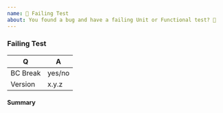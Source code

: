 ```yaml
---
name: 🐞 Failing Test
about: You found a bug and have a failing Unit or Functional test? 🔨
---
```


### Failing Test

<!-- Fill in the relevant information below to help triage your issue. -->

| Q        | A      |
|----------|--------|
| BC Break | yes/no |
| Version  | x.y.z  |

#### Summary

<!-- Provide a summary of the failing scenario. -->
